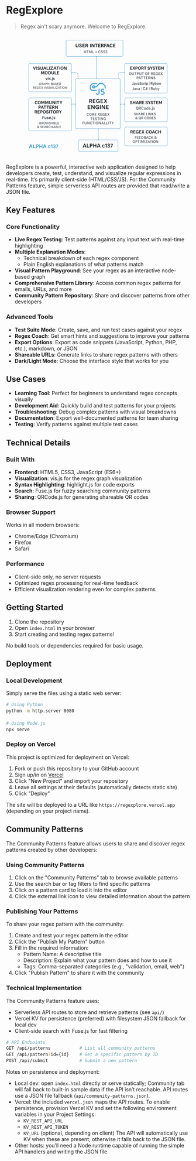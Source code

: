 # RegExplore

> Regex ain’t scary anymore. Welcome to RegExplore.

![App Diagram Flow](/images/flow.png)

RegExplore is a powerful, interactive web application designed to help developers create, test, understand, and visualize regular expressions in real-time. It’s primarily client-side (HTML/CSS/JS). For the Community Patterns feature, simple serverless API routes are provided that read/write a JSON file.

## Key Features

### Core Functionality

- **Live Regex Testing**: Test patterns against any input text with real-time highlighting
- **Multiple Explanation Modes**:
  - Technical breakdown of each regex component
  - Plain English explanations of what patterns match
- **Visual Pattern Playground**: See your regex as an interactive node-based graph
- **Comprehensive Pattern Library**: Access common regex patterns for emails, URLs, and more
- **Community Pattern Repository**: Share and discover patterns from other developers

### Advanced Tools

- **Test Suite Mode**: Create, save, and run test cases against your regex
- **Regex Coach**: Get smart hints and suggestions to improve your patterns
- **Export Options**: Export as code snippets (JavaScript, Python, PHP, etc.), markdown, or JSON
- **Shareable URLs**: Generate links to share regex patterns with others
- **Dark/Light Mode**: Choose the interface style that works for you

## Use Cases

- **Learning Tool**: Perfect for beginners to understand regex concepts visually
- **Development Aid**: Quickly build and test patterns for your projects
- **Troubleshooting**: Debug complex patterns with visual breakdowns
- **Documentation**: Export well-documented patterns for team sharing
- **Testing**: Verify patterns against multiple test cases

## Technical Details

### Built With

- **Frontend**: HTML5, CSS3, JavaScript (ES6+)
- **Visualization**: vis.js for the regex graph visualization
- **Syntax Highlighting**: highlight.js for code exports
- **Search**: Fuse.js for fuzzy searching community patterns
- **Sharing**: QRCode.js for generating shareable QR codes

### Browser Support

Works in all modern browsers:

- Chrome/Edge (Chromium)
- Firefox
- Safari

### Performance

- Client-side only, no server requests
- Optimized regex processing for real-time feedback
- Efficient visualization rendering even for complex patterns

## Getting Started

1. Clone the repository
2. Open `index.html` in your browser
3. Start creating and testing regex patterns!

No build tools or dependencies required for basic usage.

## Deployment

### Local Development
Simply serve the files using a static web server:

```bash
# Using Python
python -m http.server 8080

# Using Node.js
npx serve
```

### Deploy on Vercel
This project is optimized for deployment on Vercel:

1. Fork or push this repository to your GitHub account
2. Sign up/in on [Vercel](https://vercel.com)
3. Click "New Project" and import your repository
4. Leave all settings at their defaults (automatically detects static site)
5. Click "Deploy"

The site will be deployed to a URL like `https://regexplore.vercel.app` (depending on your project name).

## Community Patterns

The Community Patterns feature allows users to share and discover regex patterns created by other developers:

### Using Community Patterns

1. Click on the "Community Patterns" tab to browse available patterns
2. Use the search bar or tag filters to find specific patterns
3. Click on a pattern card to load it into the editor
4. Click the external link icon to view detailed information about the pattern

### Publishing Your Patterns

To share your regex pattern with the community:

1. Create and test your regex pattern in the editor
2. Click the "Publish My Pattern" button
3. Fill in the required information:
   - Pattern Name: A descriptive title
   - Description: Explain what your pattern does and how to use it
   - Tags: Comma-separated categories (e.g., "validation, email, web")
4. Click "Publish Pattern" to share it with the community

### Technical Implementation

The Community Patterns feature uses:

- Serverless API routes to store and retrieve patterns (see `api/`)
- Vercel KV for persistence (preferred) with filesystem JSON fallback for local dev
- Client-side search with Fuse.js for fast filtering

```bash
# API Endpoints
GET /api/patterns           # List all community patterns
GET /api/pattern?id={id}    # Get a specific pattern by ID
POST /api/submit            # Submit a new pattern
```

Notes on persistence and deployment:

- Local dev: open `index.html` directly or serve statically; Community tab will fall back to built-in sample data if the API isn’t reachable. API routes use a JSON file fallback (`api/community-patterns.json`).
- Vercel: the included `vercel.json` maps the API routes. To enable persistence, provision Vercel KV and set the following environment variables in your Project Settings:
  - `KV_REST_API_URL`
  - `KV_REST_API_TOKEN`
  - `KV_URL` (optional, depending on client)
  The API will automatically use KV when these are present; otherwise it falls back to the JSON file.
- Other hosts: you’ll need a Node runtime capable of running the simple API handlers and writing the JSON file.

